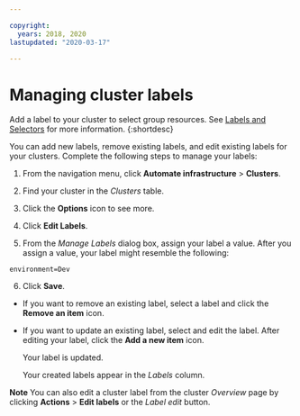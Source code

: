 ```yaml
---

copyright:
  years: 2018, 2020
lastupdated: "2020-03-17"

---
```


# Managing cluster labels

Add a label to your cluster to select group resources. See [Labels and Selectors](https://kubernetes.io/docs/concepts/overview/working-with-objects/labels/) for more information.
{:shortdesc}

You can add new labels, remove existing labels, and edit existing labels for your clusters. Complete the following steps to manage your labels:

1. From the navigation menu, click **Automate infrastructure** > **Clusters**.

2. Find your cluster in the _Clusters_ table.

3. Click the **Options** icon to see more.

4. Click **Edit Labels**.

5. From the _Manage Labels_ dialog box, assign your label a value. After you assign a value, your label might resemble the following:

  ```
  environment=Dev
  ```
6. Click **Save**.

- If you want to remove an existing label, select a label and click the **Remove an item** icon.

- If you want to update an existing label, select and edit the label. After editing your label, click the **Add a new item** icon.

    Your label is updated.

  Your created labels appear in the _Labels_ column.

**Note** You can also edit a cluster label from the cluster _Overview_ page by clicking **Actions** > **Edit labels** or the _Label edit_ button.
